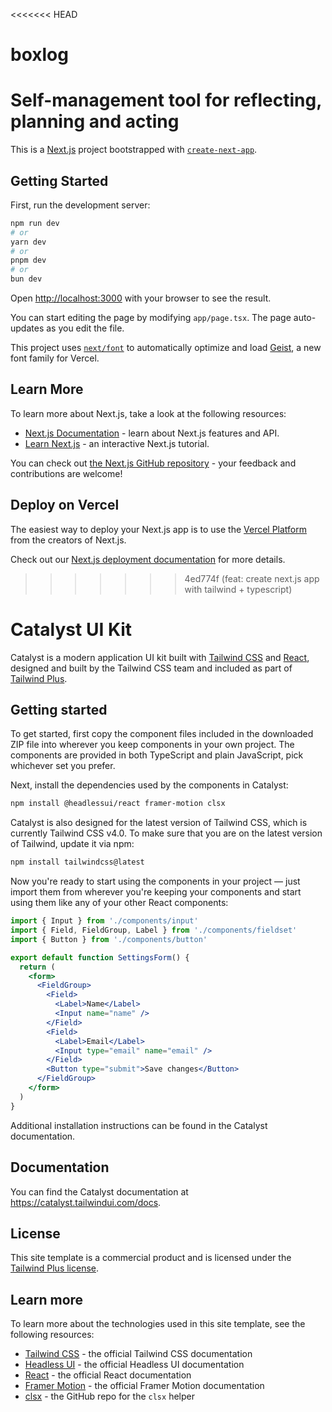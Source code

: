 <<<<<<< HEAD
# boxlog
Self-management tool for reflecting, planning and acting
=======
This is a [Next.js](https://nextjs.org) project bootstrapped with [`create-next-app`](https://nextjs.org/docs/app/api-reference/cli/create-next-app).

## Getting Started

First, run the development server:

```bash
npm run dev
# or
yarn dev
# or
pnpm dev
# or
bun dev
```

Open [http://localhost:3000](http://localhost:3000) with your browser to see the result.

You can start editing the page by modifying `app/page.tsx`. The page auto-updates as you edit the file.

This project uses [`next/font`](https://nextjs.org/docs/app/building-your-application/optimizing/fonts) to automatically optimize and load [Geist](https://vercel.com/font), a new font family for Vercel.

## Learn More

To learn more about Next.js, take a look at the following resources:

- [Next.js Documentation](https://nextjs.org/docs) - learn about Next.js features and API.
- [Learn Next.js](https://nextjs.org/learn) - an interactive Next.js tutorial.

You can check out [the Next.js GitHub repository](https://github.com/vercel/next.js) - your feedback and contributions are welcome!

## Deploy on Vercel

The easiest way to deploy your Next.js app is to use the [Vercel Platform](https://vercel.com/new?utm_medium=default-template&filter=next.js&utm_source=create-next-app&utm_campaign=create-next-app-readme) from the creators of Next.js.

Check out our [Next.js deployment documentation](https://nextjs.org/docs/app/building-your-application/deploying) for more details.
>>>>>>> 4ed774f (feat: create next.js app with tailwind + typescript)

# Catalyst UI Kit

Catalyst is a modern application UI kit built with [Tailwind CSS](https://tailwindcss.com) and [React](https://react.dev/), designed and built by the Tailwind CSS team and included as part of [Tailwind Plus](https://tailwindcss.com/plus).

## Getting started

To get started, first copy the component files included in the downloaded ZIP file into wherever you keep components in your own project. The components are provided in both TypeScript and plain JavaScript, pick whichever set you prefer.

Next, install the dependencies used by the components in Catalyst:

```sh
npm install @headlessui/react framer-motion clsx
```

Catalyst is also designed for the latest version of Tailwind CSS, which is currently Tailwind CSS v4.0. To make sure that you are on the latest version of Tailwind, update it via npm:

```sh
npm install tailwindcss@latest
```

Now you're ready to start using the components in your project — just import them from wherever you're keeping your components and start using them like any of your other React components:

```jsx
import { Input } from './components/input'
import { Field, FieldGroup, Label } from './components/fieldset'
import { Button } from './components/button'

export default function SettingsForm() {
  return (
    <form>
      <FieldGroup>
        <Field>
          <Label>Name</Label>
          <Input name="name" />
        </Field>
        <Field>
          <Label>Email</Label>
          <Input type="email" name="email" />
        </Field>
        <Button type="submit">Save changes</Button>
      </FieldGroup>
    </form>
  )
}
```

Additional installation instructions can be found in the Catalyst documentation.

## Documentation

You can find the Catalyst documentation at https://catalyst.tailwindui.com/docs.

## License

This site template is a commercial product and is licensed under the [Tailwind Plus license](https://tailwindcss.com/plus/license).

## Learn more

To learn more about the technologies used in this site template, see the following resources:

- [Tailwind CSS](https://tailwindcss.com/docs) - the official Tailwind CSS documentation
- [Headless UI](https://headlessui.dev) - the official Headless UI documentation
- [React](https://react.dev) - the official React documentation
- [Framer Motion](https://www.framer.com/docs/) - the official Framer Motion documentation
- [clsx](https://github.com/lukeed/clsx) - the GitHub repo for the `clsx` helper
